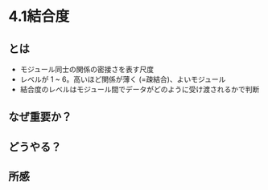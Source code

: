 # 4.1結合度

## とは

- モジュール同士の関係の密接さを表す尺度
- レベルが 1 ~ 6。高いほど関係が薄く (=疎結合)、よいモジュール
- 結合度のレベルはモジュール間でデータがどのように受け渡されるかで判断



## なぜ重要か？

## どうやる？

## 所感
